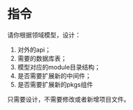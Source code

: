 # 指令

请你根据领域模型，设计：
1. 对外的api；
2. 需要的数据库表；
3. 模型对应的module目录结构；
4. 是否需要扩展新的中间件；
5. 是否需要扩展新的pkgs组件

只需要设计，不需要修改或者新增项目文件。
